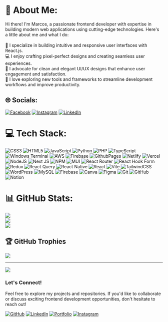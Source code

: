 # 💫 About Me:
Hi there! I'm Marcos, a passionate frontend developer with expertise in building modern web applications using cutting-edge technologies. Here's a little about me and what I do:<br><br>🚀 I specialize in building intuitive and responsive user interfaces with React.js.<br>💻 I enjoy crafting pixel-perfect designs and creating seamless user experiences.<br>🎨 I advocate for clean and elegant UI/UX designs that enhance user engagement and satisfaction.<br>🔧 I love exploring new tools and frameworks to streamline development workflows and improve productivity.


## 🌐 Socials:
[![Facebook](https://img.shields.io/badge/Facebook-%231877F2.svg?logo=Facebook&logoColor=white)](https://facebook.com/joaomarcosjova) [![Instagram](https://img.shields.io/badge/Instagram-%23E4405F.svg?logo=Instagram&logoColor=white)](https://instagram.com/j.marcosjova) [![LinkedIn](https://img.shields.io/badge/LinkedIn-%230077B5.svg?logo=linkedin&logoColor=white)](https://linkedin.com/in/joaomarcosjova) 

# 💻 Tech Stack:
![CSS3](https://img.shields.io/badge/css3-%231572B6.svg?style=for-the-badge&logo=css3&logoColor=white) ![HTML5](https://img.shields.io/badge/html5-%23E34F26.svg?style=for-the-badge&logo=html5&logoColor=white) ![JavaScript](https://img.shields.io/badge/javascript-%23323330.svg?style=for-the-badge&logo=javascript&logoColor=%23F7DF1E) ![Python](https://img.shields.io/badge/python-3670A0?style=for-the-badge&logo=python&logoColor=ffdd54) ![PHP](https://img.shields.io/badge/php-%23777BB4.svg?style=for-the-badge&logo=php&logoColor=white) ![TypeScript](https://img.shields.io/badge/typescript-%23007ACC.svg?style=for-the-badge&logo=typescript&logoColor=white) ![Windows Terminal](https://img.shields.io/badge/Windows%20Terminal-%234D4D4D.svg?style=for-the-badge&logo=windows-terminal&logoColor=white) ![AWS](https://img.shields.io/badge/AWS-%23FF9900.svg?style=for-the-badge&logo=amazon-aws&logoColor=white) ![Firebase](https://img.shields.io/badge/firebase-%23039BE5.svg?style=for-the-badge&logo=firebase) ![GithubPages](https://img.shields.io/badge/github%20pages-121013?style=for-the-badge&logo=github&logoColor=white) ![Netlify](https://img.shields.io/badge/netlify-%23000000.svg?style=for-the-badge&logo=netlify&logoColor=#00C7B7) ![Vercel](https://img.shields.io/badge/vercel-%23000000.svg?style=for-the-badge&logo=vercel&logoColor=white) ![NodeJS](https://img.shields.io/badge/node.js-6DA55F?style=for-the-badge&logo=node.js&logoColor=white) ![Next JS](https://img.shields.io/badge/Next-black?style=for-the-badge&logo=next.js&logoColor=white) ![NPM](https://img.shields.io/badge/NPM-%23CB3837.svg?style=for-the-badge&logo=npm&logoColor=white) ![MUI](https://img.shields.io/badge/MUI-%230081CB.svg?style=for-the-badge&logo=mui&logoColor=white) ![React Router](https://img.shields.io/badge/React_Router-CA4245?style=for-the-badge&logo=react-router&logoColor=white) ![React Hook Form](https://img.shields.io/badge/React%20Hook%20Form-%23EC5990.svg?style=for-the-badge&logo=reacthookform&logoColor=white) ![Redux](https://img.shields.io/badge/redux-%23593d88.svg?style=for-the-badge&logo=redux&logoColor=white) ![React Query](https://img.shields.io/badge/-React%20Query-FF4154?style=for-the-badge&logo=react%20query&logoColor=white) ![React Native](https://img.shields.io/badge/react_native-%2320232a.svg?style=for-the-badge&logo=react&logoColor=%2361DAFB) ![React](https://img.shields.io/badge/react-%2320232a.svg?style=for-the-badge&logo=react&logoColor=%2361DAFB) ![Vite](https://img.shields.io/badge/vite-%23646CFF.svg?style=for-the-badge&logo=vite&logoColor=white) ![TailwindCSS](https://img.shields.io/badge/tailwindcss-%2338B2AC.svg?style=for-the-badge&logo=tailwind-css&logoColor=white) ![WordPress](https://img.shields.io/badge/WordPress-%23117AC9.svg?style=for-the-badge&logo=WordPress&logoColor=white) ![MySQL](https://img.shields.io/badge/mysql-4479A1.svg?style=for-the-badge&logo=mysql&logoColor=white) ![Firebase](https://img.shields.io/badge/firebase-a08021?style=for-the-badge&logo=firebase&logoColor=ffcd34) ![Canva](https://img.shields.io/badge/Canva-%2300C4CC.svg?style=for-the-badge&logo=Canva&logoColor=white) ![Figma](https://img.shields.io/badge/figma-%23F24E1E.svg?style=for-the-badge&logo=figma&logoColor=white) ![Git](https://img.shields.io/badge/git-%23F05033.svg?style=for-the-badge&logo=git&logoColor=white) ![GitHub](https://img.shields.io/badge/github-%23121011.svg?style=for-the-badge&logo=github&logoColor=white) ![Notion](https://img.shields.io/badge/Notion-%23000000.svg?style=for-the-badge&logo=notion&logoColor=white)
# 📊 GitHub Stats:
![](https://github-readme-stats.vercel.app/api?username=joaomarcosjova&theme=dark&hide_border=false&include_all_commits=true&count_private=true)<br/>
![](https://github-readme-streak-stats.herokuapp.com/?user=joaomarcosjova&theme=dark&hide_border=false)<br/>
![](https://github-readme-stats.vercel.app/api/top-langs/?username=joaomarcosjova&theme=dark&hide_border=false&include_all_commits=true&count_private=true&layout=compact)

## 🏆 GitHub Trophies
![](https://github-profile-trophy.vercel.app/?username=joaomarcosjova&theme=radical&no-frame=false&no-bg=false&margin-w=4)

---
[![](https://visitcount.itsvg.in/api?id=joaomarcosjova&icon=0&color=0)](https://visitcount.itsvg.in)

<!-- Proudly created with GPRM ( https://gprm.itsvg.in ) -->


### Let's Connect!

Feel free to explore my projects and repositories. If you'd like to collaborate or discuss exciting frontend development opportunities, don't hesitate to reach out!

[![GitHub](https://img.shields.io/badge/-GitHub-181717?style=flat-square&logo=github&logoColor=white)](https://github.com/joaomarcosjova)
[![LinkedIn](https://img.shields.io/badge/-LinkedIn-0077B5?style=flat-square&logo=linkedin&logoColor=white)](https://www.linkedin.com/in/joaomarcosjova)
[![Portfolio](https://img.shields.io/badge/-Portfolio-000000?style=flat-square&logo=react&logoColor=61DAFB)](https://marcosjova.netlify.app)
[![Instagram](https://img.shields.io/badge/-Instagram-E4405F?style=flat-square&logo=instagram&logoColor=white)](https://www.instagram.com/j.marcosjova/)

